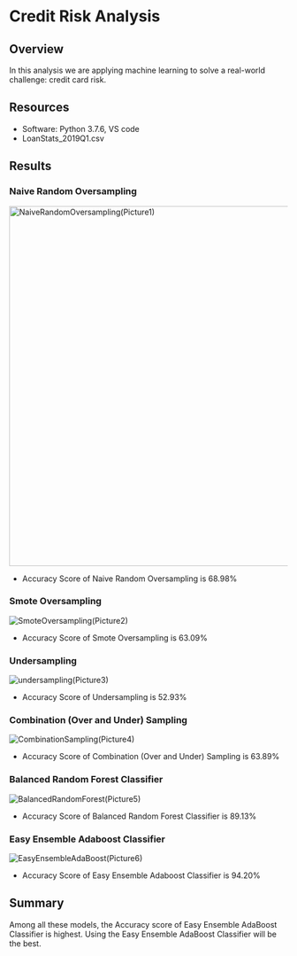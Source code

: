 # Credit Risk Analysis

## Overview
In this analysis we are applying machine learning to solve a real-world challenge: credit card risk.

## Resources
- Software: Python 3.7.6, VS code
- LoanStats_2019Q1.csv

## Results


### Naive Random Oversampling

<img width="650" alt="NaiveRandomOversampling(Picture1)" src="https://user-images.githubusercontent.com/89530570/151723374-8ffefa4e-651d-4c41-9a65-0c5c1287c19c.png">

- Accuracy Score of Naive Random Oversampling is 68.98%

### Smote Oversampling

![SmoteOversampling(Picture2)](https://user-images.githubusercontent.com/89530570/151723401-8ca2d52b-c39d-463b-ae12-22cc32215303.png)

- Accuracy Score of Smote Oversampling is 63.09%

### Undersampling

![undersampling(Picture3)](https://user-images.githubusercontent.com/89530570/151723445-374fb804-01c2-47fb-adc7-ba4b6e450ddb.png)

- Accuracy Score of Undersampling is 52.93%

### Combination (Over and Under) Sampling

![CombinationSampling(Picture4)](https://user-images.githubusercontent.com/89530570/151723486-21fe08a0-4b7b-49cb-969b-fec8ae1b488f.png)

- Accuracy Score of Combination (Over and Under) Sampling is 63.89%

### Balanced Random Forest Classifier

![BalancedRandomForest(Picture5)](https://user-images.githubusercontent.com/89530570/151723546-8bc4bcf4-8123-4db1-be0a-8eed03359507.png)

- Accuracy Score of Balanced Random Forest Classifier is 89.13%

### Easy Ensemble Adaboost Classifier

![EasyEnsembleAdaBoost(Picture6)](https://user-images.githubusercontent.com/89530570/151723586-6991aace-5588-4ef1-9fc2-dc8effa23110.png)

- Accuracy Score of Easy Ensemble Adaboost Classifier is 94.20%

## Summary

Among all these models, the Accuracy score of Easy Ensemble AdaBoost Classifier is highest. Using the Easy Ensemble AdaBoost Classifier will be the best.
